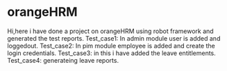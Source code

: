 # orangeHRM
Hi,here i have done a project on orangeHRM using robot framework and generated the test reports.
Test_case1: In admin module user is added and loggedout.
Test_case2: In pim module employee is added and create the login credentials.
Test_case3: in this i have added the leave entitlements.
Test_case4: generateing leave reports.
